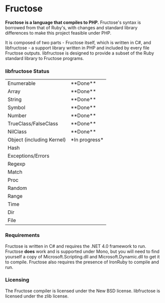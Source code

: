# Fructose

**Fructose is a language that compiles to PHP.** Fructose's syntax is borrowed from that of Ruby's, with changes and standard library differences to make this project feasible under PHP.

It is composed of two parts - Fructose itself, which is written in C#, and libfructose - a support library written in PHP and included by every file Fructose outputs. libfructose is designed to provide a subset of the Ruby standard library to Fructose programs.

### libfructose Status

<table>
<tr><td>Enumerable</td><td>**Done**</td></tr>
<tr><td>Array</td><td>**Done**</td></tr>
<tr><td>String</td><td>**Done**</td></tr>
<tr><td>Symbol</td><td>**Done**</td></tr>
<tr><td>Number</td><td>**Done**</td></tr>
<tr><td>TrueClass/FalseClass</td><td>**Done**</td></tr>
<tr><td>NilClass</td><td>**Done**</td></tr>
<tr><td>Object (including Kernel)</td><td>*In progress*</td></tr>
<tr><td>Hash</td><td></td></tr>
<tr><td>Exceptions/Errors</td><td></td></tr>
<tr><td>Regexp</td><td></td></tr>
<tr><td>Match</td><td></td></tr>
<tr><td>Proc</td><td></td></tr>
<tr><td>Random</td><td></td></tr>
<tr><td>Range</td><td></td></tr>
<tr><td>Time</td><td></td></tr>
<tr><td>Dir</td><td></td></tr>
<tr><td>File</td><td></td></tr>
</table>

### Requirements

Fructose is written in C# and requires the .NET 4.0 framework to run. Fructose **does** work and is supported under Mono, but you will need to find yourself a copy of Microsoft.Scripting.dll and Microsoft.Dynamic.dll to get it to compile. Fructose also requires the presence of IronRuby to compile and run.

### Licensing

The Fructose compiler is licensed under the New BSD license. libfructose is licensed under the zlib license.